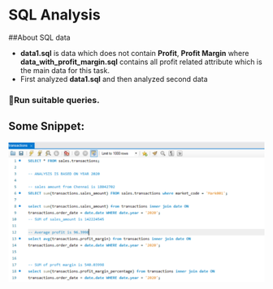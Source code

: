 # SQL Analysis

##About SQL data
- **data1.sql** is data which does not contain **Profit**, **Profit Margin** where **data_with_profit_margin.sql** contains all profit related attribute which is the main data for this task.
- First analyzed **data1.sql** and then analyzed second data


### 🔵Run suitable queries. 


## Some Snippet:

<img src='https://github.com/karan842/sales-insights/blob/master/SQL%20Data/script.png' ></img>
